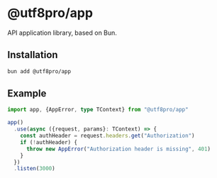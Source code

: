 # @utf8pro/app

API application library, based on Bun.

## Installation
```bash
bun add @utf8pro/app
```

## Example
```typescript
import app, {AppError, type TContext} from "@utf8pro/app"

app()
  .use(async ({request, params}: TContext) => {
    const authHeader = request.headers.get("Authorization")
    if (!authHeader) {
      throw new AppError("Authorization header is missing", 401)
    }
  })
  .listen(3000)
```
